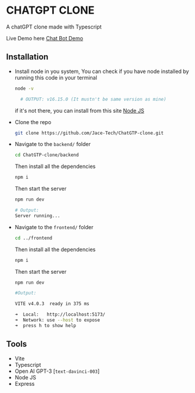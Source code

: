 # CHATGPT CLONE

A chatGPT clone made with Typescript 

Live Demo here [Chat Bot Demo](https://chat-gtp-clone.vercel.app/)

## Installation

- Install node in you system, You can check if you have node installed by running this code in your terminal
  ```bash
  node -v
  ```
  ```bash
    # OUTPUT: v16.15.0 (It mustn't be same version as mine)
  ```
  if it's not there, you can install from this site [Node JS](https://nodejs.org/en/)

- Clone the repo 
  ```bash
  git clone https://github.com/Jace-Tech/ChatGTP-clone.git
  ```
- Navigate to the `backend/` folder
  ```bash
  cd ChatGTP-clone/backend
  ```
  Then install all the dependencies
  ```bash
  npm i
  ```
  Then start the server
  ```bash
  npm run dev
  ```
  ```bash
  # Output:
  Server running...
  ```
- Navigate to the `frontend/` folder
  ```bash
  cd ../frontend
  ```
  Then install all the dependencies
  ```bash
  npm i
  ```
  Then start the server
  ```bash
  npm run dev
  ```
  ```bash
  #Output:

  VITE v4.0.3  ready in 375 ms

  ➜  Local:   http://localhost:5173/
  ➜  Network: use --host to expose
  ➜  press h to show help
  ```

## Tools
- Vite
- Typescript
- Open AI GPT-3 [`text-davinci-003`]
- Node JS
- Express